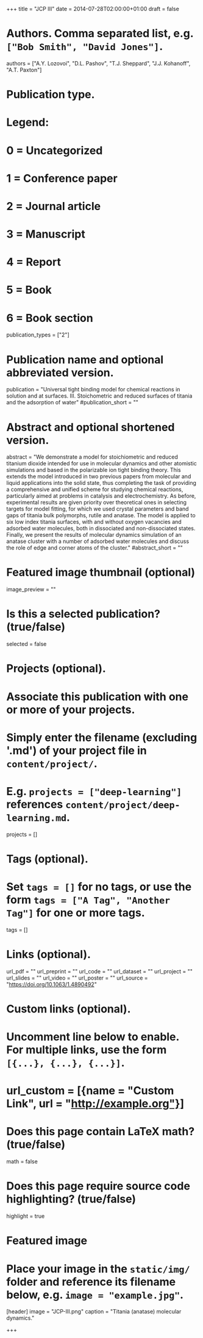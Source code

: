 +++
title = "JCP III"
date = 2014-07-28T02:00:00+01:00
draft = false

# Authors. Comma separated list, e.g. `["Bob Smith", "David Jones"]`.
authors = ["A.Y. Lozovoi", "D.L. Pashov", "T.J. Sheppard", "J.J. Kohanoff", "A.T. Paxton"]

# Publication type.
# Legend:
# 0 = Uncategorized
# 1 = Conference paper
# 2 = Journal article
# 3 = Manuscript
# 4 = Report
# 5 = Book
# 6 = Book section
publication_types = ["2"]

# Publication name and optional abbreviated version.
publication = "Universal tight binding model for chemical reactions in solution and at surfaces. III. Stoichometric and reduced surfaces of titania and the adsorption of water"
#publication_short = ""

# Abstract and optional shortened version.
abstract = "We demonstrate a model for stoichiometric and reduced titanium dioxide intended for use in molecular dynamics and other atomistic simulations and based in the polarizable ion tight binding theory.  This extends the model introduced in two previous papers from molecular and liquid applications into the solid state, thus completing the task of providing a comprehensive and unified scheme for studying chemical reactions, particularly aimed at problems in catalysis and electrochemistry. As before, experimental results are given priority over theoretical ones in selecting targets for model fitting, for which we used crystal parameters and band gaps of titania bulk polymorphs, rutile and anatase. The model is applied to six low index titania surfaces, with and without oxygen vacancies and adsorbed water molecules, both in dissociated and non-dissociated states.  Finally, we present the results of molecular dynamics simulation of an anatase cluster with a number of adsorbed water molecules and discuss the role of edge and corner atoms of the cluster."
#abstract_short = ""

# Featured image thumbnail (optional)
image_preview = ""

# Is this a selected publication? (true/false)
selected = false

# Projects (optional).
#   Associate this publication with one or more of your projects.
#   Simply enter the filename (excluding '.md') of your project file in `content/project/`.
#   E.g. `projects = ["deep-learning"]` references `content/project/deep-learning.md`.
projects = []

# Tags (optional).
#   Set `tags = []` for no tags, or use the form `tags = ["A Tag", "Another Tag"]` for one or more tags.
tags = []

# Links (optional).
url_pdf = ""
url_preprint = ""
url_code = ""
url_dataset = ""
url_project = ""
url_slides = ""
url_video = ""
url_poster = ""
url_source = "https://doi.org/10.1063/1.4890492"

# Custom links (optional).
#   Uncomment line below to enable. For multiple links, use the form `[{...}, {...}, {...}]`.
# url_custom = [{name = "Custom Link", url = "http://example.org"}]

# Does this page contain LaTeX math? (true/false)
math = false

# Does this page require source code highlighting? (true/false)
highlight = true

# Featured image
# Place your image in the `static/img/` folder and reference its filename below, e.g. `image = "example.jpg"`.
[header]
image = "JCP-III.png"
caption = "Titania (anatase) molecular dynamics."

+++
